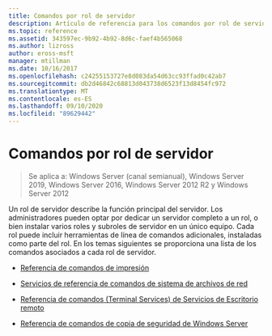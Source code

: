 ```yaml
---
title: Comandos por rol de servidor
description: Artículo de referencia para los comandos por rol de servidor, que describe la función principal del servidor.
ms.topic: reference
ms.assetid: 343597ec-9b92-4b92-8d6c-faef4b565068
ms.author: lizross
author: eross-msft
manager: mtillman
ms.date: 10/16/2017
ms.openlocfilehash: c24255153727e8d083da54d63cc93ffad0c42ab7
ms.sourcegitcommit: db2d46842c68813d043738d6523f13d8454fc972
ms.translationtype: MT
ms.contentlocale: es-ES
ms.lasthandoff: 09/10/2020
ms.locfileid: "89629442"
---
```

# <a name="commands-by-server-role"></a>Comandos por rol de servidor

> Se aplica a: Windows Server (canal semianual), Windows Server 2019, Windows Server 2016, Windows Server 2012 R2 y Windows Server 2012

Un rol de servidor describe la función principal del servidor. Los administradores pueden optar por dedicar un servidor completo a un rol, o bien instalar varios roles y subroles de servidor en un único equipo. Cada rol puede incluir herramientas de línea de comandos adicionales, instaladas como parte del rol. En los temas siguientes se proporciona una lista de los comandos asociados a cada rol de servidor.

- [Referencia de comandos de impresión](print-command-reference.md)

- [Servicios de referencia de comandos de sistema de archivos de red](services-for-network-file-system-command-reference.md)

- [Referencia de comandos (Terminal Services) de Servicios de Escritorio remoto](remote-desktop-services-terminal-services-command-reference.md)

- [Referencia de comandos de copia de seguridad de Windows Server](windows-server-backup-command-reference.md)
